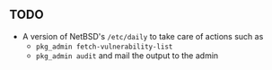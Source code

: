 ## TODO

* A version of NetBSD's ```/etc/daily``` to take care of actions such as
    * ```pkg_admin fetch-vulnerability-list```
    * ```pkg_admin audit``` and mail the output to the admin
